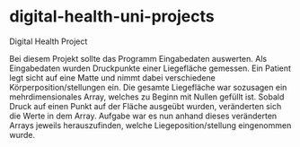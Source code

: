 # digital-health-uni-projects
Digital Health Project

Bei diesem Projekt sollte das Programm Eingabedaten auswerten. Als Eingabedaten wurden Druckpunkte einer Liegefläche gemessen. Ein Patient legt sicht auf eine Matte und nimmt dabei verschiedene Körperposition/stellungen ein. Die gesamte Liegefläche war sozusagen ein mehrdimensionales Array, welches zu Beginn mit Nullen gefüllt ist. Sobald Druck auf einen Punkt auf der Fläche ausgeübt wurden, veränderten sich die Werte in dem Array. Aufgabe war es nun anhand dieses veränderten Arrays jeweils herauszufinden, welche Liegeposition/stellung eingenommen wurde.

